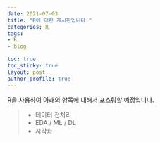 ```yaml
---
date: 2021-07-03
title: "R에 대한 게시판입니다."
categories: R
tags: 
- R 
- blog

toc: true  
toc_sticky: true 
layout: post
author_profile: true
---
```


R을 사용하여 아래의 항목에 대해서 포스팅할 예정입니다. <br>

> - 데이터 전처리
> - EDA / ML / DL
> - 시각화

